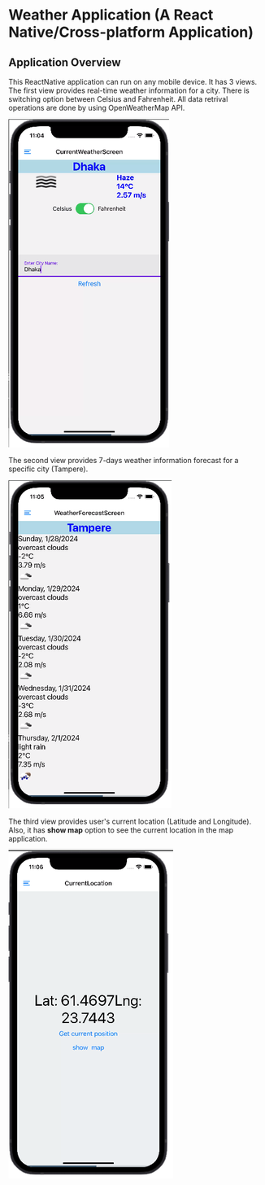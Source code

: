 # Weather Application (A React Native/Cross-platform Application)

## Application Overview 
This ReactNative application can run on any mobile device. It has 3 views. The first view provides real-time weather information for a city. There is switching option between Celsius and Fahrenheit. All data retrival operations are done by using OpenWeatherMap API.

![View1](https://raw.githubusercontent.com/SubriaIs/Weather-App/main/assets/Weather-App.png)

The second view provides 7-days weather information forecast for a specific city (Tampere).

![View2](https://raw.githubusercontent.com/SubriaIs/Weather-App/main/assets/Weather-App2.png)

The third view provides user's current location (Latitude and Longitude). Also, it has **show map** option to see the current location in the map application.

![View3](https://raw.githubusercontent.com/SubriaIs/Weather-App/main/assets/Weather-App3.png)
